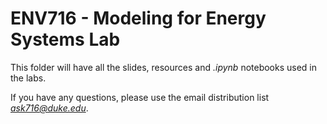 # ENV716 - Modeling for Energy Systems Lab

This folder will have all the slides, resources and *.ipynb* notebooks used in the labs. <br>

If you have any questions, please use the email distribution list *ask716@duke.edu*. <br>
